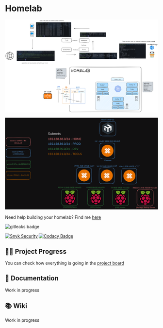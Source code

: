 # Homelab

![docs](docs/homelab.png)

![networking](docs/networking.png)

Need help building your homelab? Find me [here](https://jonathan.com.ar)

<img alt="gitleaks badge" src="https://img.shields.io/badge/protected%20by-gitleaks-blue">

[![Snyk Security](https://github.com/jd-apprentice/jd-server/actions/workflows/snyk-security.yml/badge.svg?branch=main)](https://github.com/jd-apprentice/jd-server/actions/workflows/snyk-security.yml)
[![Codacy Badge](https://app.codacy.com/project/badge/Grade/f495e1146ae04a98bad723f60f6b030e)](https://app.codacy.com/gh/jd-apprentice/jd-server/dashboard?utm_source=gh&utm_medium=referral&utm_content=&utm_campaign=Badge_grade)

## 🧑‍🔬 Project Progress

You can check how everything is going in the [project board](https://github.com/users/jd-apprentice/projects/4/views/1)

## 🧰 Documentation

Work in progress

## 📚 Wiki

Work in progress